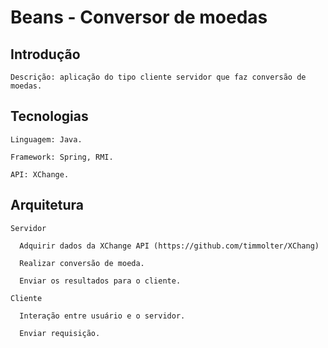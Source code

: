 # Beans - Conversor de moedas

## Introdução
    Descrição: aplicação do tipo cliente servidor que faz conversão de moedas.
    
## Tecnologias
    Linguagem: Java.
    
    Framework: Spring, RMI.
    
    API: XChange.
## Arquitetura
    Servidor
    
      Adquirir dados da XChange API (https://github.com/timmolter/XChang)
      
      Realizar conversão de moeda.
      
      Enviar os resultados para o cliente.
      
    Cliente
    
      Interação entre usuário e o servidor.
      
      Enviar requisição.
